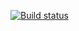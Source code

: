[![Build status](https://ci.appveyor.com/api/projects/status/a9jkjqe336mk1yy8?svg=true)](https://ci.appveyor.com/project/MarinaOliynyk/aqa2-2-selenide)